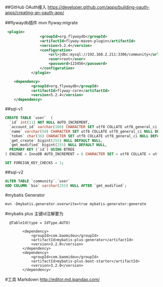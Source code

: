##GitHub OAuth接入
https://developer.github.com/apps/building-oauth-apps/creating-an-oauth-app/

##flywaydb插件
mvn flyway:migrate
```xml
 <plugin>
                <groupId>org.flywaydb</groupId>
                <artifactId>flyway-maven-plugin</artifactId>
                <version>5.2.4</version>
                <configuration>
                    <url>jdbc:mysql://192.168.2.211:3306/community</url>
                    <user>root</user>
                    <password>123456</password>
                </configuration>
            </plugin>
```
```xml
    <dependency>
            <groupId>org.flywaydb</groupId>
            <artifactId>flyway-core</artifactId>
            <version>5.2.4</version>
    </dependency>
```
##sql-v1
```sql
CREATE TABLE `user`  (
  `id` int(11) NOT NULL AUTO_INCREMENT,
  `account_id` varchar(100) CHARACTER SET utf8 COLLATE utf8_general_ci NULL DEFAULT NULL,
  `name` varchar(50) CHARACTER SET utf8 COLLATE utf8_general_ci NULL DEFAULT NULL,
  `token` char(36) CHARACTER SET utf8 COLLATE utf8_general_ci NULL DEFAULT NULL,
  `gmt_create` bigint(255) NULL DEFAULT NULL,
  `gmt_modified` bigint(255) NULL DEFAULT NULL,
  PRIMARY KEY (`id`) USING BTREE
) ENGINE = InnoDB AUTO_INCREMENT = 6 CHARACTER SET = utf8 COLLATE = utf8_general_ci ROW_FORMAT = Compact;

SET FOREIGN_KEY_CHECKS = 1;
```
##sql-v2
```sql
ALTER TABLE `community`.`user`
ADD COLUMN `bio` varchar(255) NULL AFTER `gmt_modified`;
```

#mybatis Generator 
```text
mvn -Dmybatis.generator.overwrite=true mybatis-generator:generate
```

#mybatis plus
主键id注解要为
```text
  @TableId(type = IdType.AUTO)
```

```text
        <dependency>
            <groupId>com.baomidou</groupId>
            <artifactId>mybatis-plus-generator</artifactId>
            <version>3.2.0</version>
        </dependency>
        <dependency>
            <groupId>com.baomidou</groupId>
            <artifactId>mybatis-plus-boot-starter</artifactId>
            <version>3.2.0</version>
        </dependency>

```

#工具 Markdown
http://editor.md.ipandao.com/






